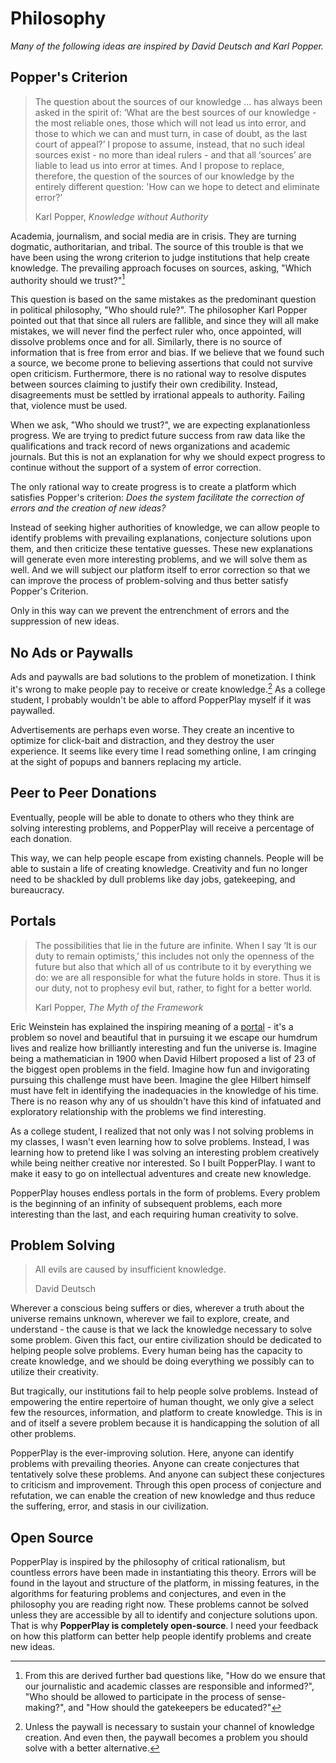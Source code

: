 #  Philosophy

<!-- &nbsp; -->

_Many of the following ideas are inspired by David Deutsch and Karl Popper._

## Popper's Criterion

> The question about the sources of our knowledge ... has always been asked in the spirit of: ‘What are the best sources of our knowledge - the most reliable ones, those which will not lead us into error, and those to which we can and must turn, in case of doubt, as the last court of appeal?’ I propose to assume, instead, that no such ideal sources exist - no more than ideal rulers - and that all ‘sources’ are liable to lead us into error at times. And I propose to replace, therefore, the question of the sources of our knowledge by the entirely different question: 'How can we hope to detect and eliminate error?'
>
> Karl Popper, _Knowledge without Authority_

Academia, journalism, and social media are in crisis. They are turning dogmatic, authoritarian, and tribal. The source of this trouble is that we have been using the wrong criterion to judge institutions that help create knowledge. The prevailing approach focuses on sources, asking, "Which authority should we trust?"[^1]

This question is based on the same mistakes as the predominant question in political philosophy, "Who should rule?". The philosopher Karl Popper pointed out that that since all rulers are fallible, and since they will all make mistakes, we will never find the perfect ruler who, once appointed, will dissolve problems once and for all. Similarly, there is no source of information that is free from error and bias. If we believe that we found such a source, we become prone to believing assertions that could not survive open criticism. Furthermore, there is no rational way to resolve disputes between sources claiming to justify their own credibility. Instead, disagreements must be settled by irrational appeals to authority. Failing that, violence must be used.

When we ask, "Who should we trust?", we are expecting explanationless progress. We are trying to predict future success from raw data like the qualifications and track record of news organizations and academic journals. But this is not an explanation for why we should expect progress to continue without the support of a system of error correction.

The only rational way to create progress is to create a platform which satisfies Popper's criterion: _Does the system facilitate the correction of errors and the creation of new ideas?_

Instead of seeking higher authorities of knowledge, we can allow people to identify problems with prevailing explanations, conjecture solutions upon them, and then criticize these tentative guesses. These new explanations will generate even more interesting problems, and we will solve them as well. And we will subject our platform itself to error correction so that we can improve the process of problem-solving and thus better satisfy Popper's Criterion.

Only in this way can we prevent the entrenchment of errors and the suppression of new ideas.

## No Ads or Paywalls

Ads and paywalls are bad solutions to the problem of monetization. I think it's wrong to make people pay to receive or create knowledge.[^2] As a college student, I probably wouldn't be able to afford PopperPlay myself if it was paywalled.

Advertisements are perhaps even worse. They create an incentive to optimize for click-bait and distraction, and they destroy the user experience. It seems like every time I read something online, I am cringing at the sight of popups and banners replacing my article.

## Peer to Peer Donations

Eventually, people will be able to donate to others who they think are solving interesting problems, and PopperPlay will receive a percentage of each donation.

This way, we can help people escape from existing channels. People will be able to sustain a life of creating knowledge. Creativity and fun no longer need to be shackled by dull problems like day jobs, gatekeeping, and bureaucracy.

## Portals

> The possibilities that lie in the future are infinite. When I say ‘It is our duty to remain optimists,’ this includes not only the openness of the future but also that which all of us contribute to it by everything we do: we are all responsible for what the future holds in store. Thus it is our duty, not to prophesy evil but, rather, to fight for a better world.
>
> Karl Popper, _The Myth of the Framework_

Eric Weinstein has explained the inspiring meaning of a [portal](https://www.youtube.com/watch?v=pb_yvBNLjNk) - it's a problem so novel and beautiful that in pursuing it we escape our humdrum lives and realize how brilliantly interesting and fun the universe is. Imagine being a mathematician in 1900 when David Hilbert proposed a list of 23 of the biggest open problems in the field. Imagine how fun and invigorating pursuing this challenge must have been. Imagine the glee Hilbert himself must have felt in identifying the inadequacies in the knowledge of his time. There is no reason why any of us shouldn't have this kind of infatuated and exploratory relationship with the problems we find interesting. 

As a college student, I realized that not only was I not solving problems in my classes, I wasn't even learning how to solve problems. Instead, I was learning how to pretend like I was solving an interesting problem creatively while being neither creative nor interested. So I built PopperPlay. I want to make it easy to go on intellectual adventures and create new knowledge.

PopperPlay houses endless portals in the form of problems. Every problem is the beginning of an infinity of subsequent problems, each more interesting than the last, and each requiring human creativity to solve.

## Problem Solving

> All evils are caused by insufficient knowledge.
>
> David Deutsch

Wherever a conscious being suffers or dies, wherever a truth about the universe remains unknown, wherever we fail to explore, create, and understand - the cause is that we lack the knowledge necessary to solve some problem. Given this fact, our entire civilization should be dedicated to helping people solve problems. Every human being has the capacity to create knowledge, and we should be doing everything we possibly can to utilize their creativity.

But tragically, our institutions fail to help people solve problems. Instead of empowering the entire repertoire of human thought, we only give a select few the resources, information, and platform to create knowledge. This is in and of itself a severe problem because it is handicapping the solution of all other problems.

PopperPlay is the ever-improving solution. Here, anyone can identify problems with prevailing theories. Anyone can create conjectures that tentatively solve these problems. And anyone can subject these conjectures to criticism and improvement. Through this open process of conjecture and refutation, we can enable the creation of new knowledge and thus reduce the suffering, error, and stasis in our civilization.

## Open Source

PopperPlay is inspired by the philosophy of critical rationalism, but countless errors have been made in instantiating this theory. Errors will be found in the layout and structure of the platform, in missing features, in the algorithms for featuring problems and conjectures, and even in the philosophy you are reading right now. These problems cannot be solved unless they are accessible by all to identify and conjecture solutions upon. That is why **PopperPlay is completely open-source**. I need your feedback on how this platform can better help people identify problems and create new ideas.

[^1]: From this are derived further bad questions like, "How do we ensure that our journalistic and academic classes are responsible and informed?", "Who should be allowed to participate in the process of sense-making?", and "How should the gatekeepers be educated?"
[^2]: Unless the paywall is necessary to sustain your channel of knowledge creation. And even then, the paywall becomes a problem you should solve with a better alternative.